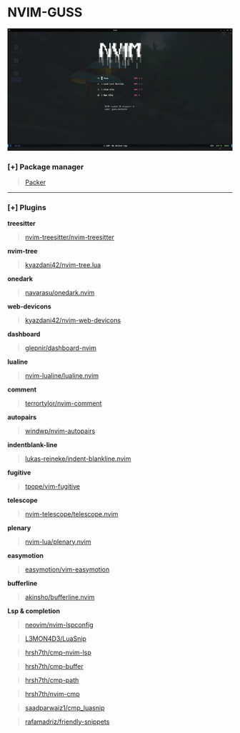 # **NVIM-GUSS**

![screen home](./screenshots/nvim-home.png "screen home")

### **[+] Package manager**

>[Packer](https://github.com/wbthomason/packer.nvim)

---

### **[+] Plugins**

**treesitter**
> [nvim-treesitter/nvim-treesitter](https://github.com/nvim-treesitter/nvim-treesitter)

**nvim-tree**
> [kyazdani42/nvim-tree.lua](https://github.com/kyazdani42/nvim-tree.lua)

**onedark**
> [navarasu/onedark.nvim](https://github.com/navarasu/onedark.nvim)

**web-devicons**
> [kyazdani42/nvim-web-devicons](https://github.com/kyazdani42/nvim-web-devicons)

**dashboard**
> [glepnir/dashboard-nvim](https://github.com/glepnir/dashboard-nvim)

**lualine**
> [nvim-lualine/lualine.nvim](https://github.com/nvim-lualine/lualine.nvim)

**comment**
> [terrortylor/nvim-comment](https://github.com/terrortylor/nvim-comment)

**autopairs**
> [windwp/nvim-autopairs](https://github.com/windwp/nvim-autopairs)

**indentblank-line**
> [lukas-reineke/indent-blankline.nvim](lukas-reineke/indent-blankline.nvim)

**fugitive**
> [tpope/vim-fugitive](https://github.com/tpope/vim-fugitive)

**telescope**
> [nvim-telescope/telescope.nvim](https://github.com/nvim-telescope/telescope.nvim)

**plenary**
> [nvim-lua/plenary.nvim](https://github.com/nvim-lua/plenary.nvim)

**easymotion**
> [easymotion/vim-easymotion](https://github.com/easymotion/vim-easymotion)

**bufferline**
> [akinsho/bufferline.nvim](https://github.com/akinsho/bufferline.nvim)

**Lsp & completion**
> [neovim/nvim-lspconfig](https://github.com/neovim/nvim-lspconfig)

> [L3MON4D3/LuaSnip](https://github.com/L3MON4D3/LuaSnip)

> [hrsh7th/cmp-nvim-lsp](https://github.com/hrsh7th/cmp-nvim-lsp)

> [hrsh7th/cmp-buffer](https://github.com/hrsh7th/cmp-buffer)

> [hrsh7th/cmp-path](https://github.com/hrsh7th/cmp-path)

> [hrsh7th/nvim-cmp](https://github.com/hrsh7th/nvim-cmp)

> [saadparwaiz1/cmp_luasnip](https://github.com/saadparwaiz1/cmp_luasnip)

> [rafamadriz/friendly-snippets](https://github.com/rafamadriz/friendly-snippets)

> [](https://github.com/)
